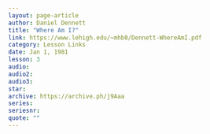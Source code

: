 ```yaml
---
layout: page-article
author: Daniel Dennett
title: "Where Am I?"
link: https://www.lehigh.edu/~mhb0/Dennett-WhereAmI.pdf
category: Lesson Links
date: Jan 1, 1981
lesson: 3
audio: 
audio2: 
audio3: 
star: 
archive: https://archive.ph/j9Aaa
series: 
seriesnr: 
quote: ""
---
```

